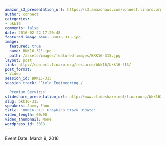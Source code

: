 ```yaml
---
amazon_s3_presentation_url: https://s3.amazonaws.com/connect.linaro.org/bkk16/Presentations/Wednesday/BKK16-315.pdf
author: connect
categories:
- bkk16
comments: false
date: 2016-02-22 17:20:48
featured_image_name: BKK16-315.jpg
image:
  featured: true
  name: BKK16-315.jpg
  path: /assets/images/featured-images/BKK16-315.jpg
layout: post
link: http://connect.linaro.org/resource/bkk16/bkk16-315/
post_format:
- Video
session_id: BKK16-315
session_track: 'Field Engineering /

  Premium Services'
slideshare_presentation_url: http://www.slideshare.net/linaroorg/bkk16315-graphics-stack-update
slug: bkk16-315
speakers: Jammy Zhou
title: 'BKK16-315: Graphics Stack Update'
video_length: 00:00
video_thumbnail: None
wordpress_id: 3358
---
```


Event Date: March 9, 2016